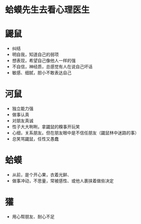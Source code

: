 # 蛤蟆先生去看心理医生

# 鼹鼠

- 纠结
- 明自我，知道自己的弱项
- 想表现，希望自己像他人一样的强
- 不自信，神经质，总感觉有人在说自己坏话
- 敏感、细腻，胆小不敢表达自己

# 河鼠

- 独立能力强
- 做事认真
- 对朋友真诚
- 性子大大咧咧，拿鼹鼠的糗事开玩笑
- 心细，关系朋友。但在朋友眼中是不信任朋友（鼹鼠林中迷路的事）
- 总笑骂鼹鼠，任性又愚蠢

# 蛤蟆

- 从前，是个开心果，衣着光鲜、
- 做事冲动，不思量，常被感性、或他人裹挟着做些决定

# 獾

- 用心帮朋友、耐心不足
